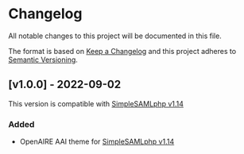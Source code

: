 # Changelog

All notable changes to this project will be documented in this file.

The format is based on [Keep a Changelog](https://keepachangelog.com/en/1.0.0/)
and this project adheres to [Semantic Versioning](https://semver.org/spec/v2.0.0.html).

## [v1.0.0] - 2022-09-02

This version is compatible with [SimpleSAMLphp v1.14](https://simplesamlphp.org/docs/1.14/simplesamlphp-changelog)

### Added

- OpenAIRE AAI theme for [SimpleSAMLphp v1.14](https://simplesamlphp.org/docs/1.14/simplesamlphp-changelog)
